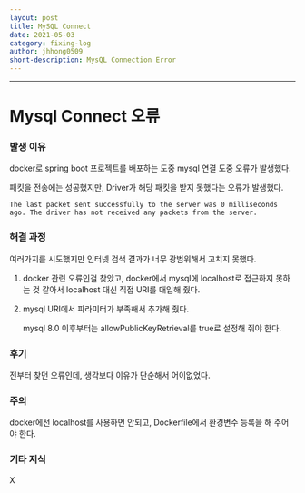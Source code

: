 ```yaml
---
layout: post
title: MySQL Connect
date: 2021-05-03
category: fixing-log
author: jhhong0509
short-description: MysQL Connection Error
---
```

------

# Mysql Connect 오류

### 발생 이유

docker로 spring boot 프로젝트를 배포하는 도중 mysql 연결 도중 오류가 발생했다.

패킷을 전송에는 성공했지만, Driver가 해당 패킷을 받지 못했다는 오류가 발생했다.

`The last packet sent successfully to the server was 0 milliseconds ago. The driver has not received any packets from the server.`

### 해결 과정

여러가지를 시도했지만 인터넷 검색 결과가 너무 광범위해서 고치지 못했다.

1. docker 관련 오류인걸 찾았고, docker에서 mysql에 localhost로 접근하지 못하는 것 같아서 localhost 대신 직접 URI를 대입해 줬다.

2. mysql URI에서 파라미터가 부족해서 추가해 줬다.

   mysql 8.0 이후부터는 allowPublicKeyRetrieval를 true로 설정해 줘야 한다.

### 후기

전부터 찾던 오류인데, 생각보다 이유가 단순해서 어이없었다.

### 주의

docker에선 localhost를 사용하면 안되고, Dockerfile에서 환경변수 등록을 해 주어야 한다.

### 기타 지식

X
